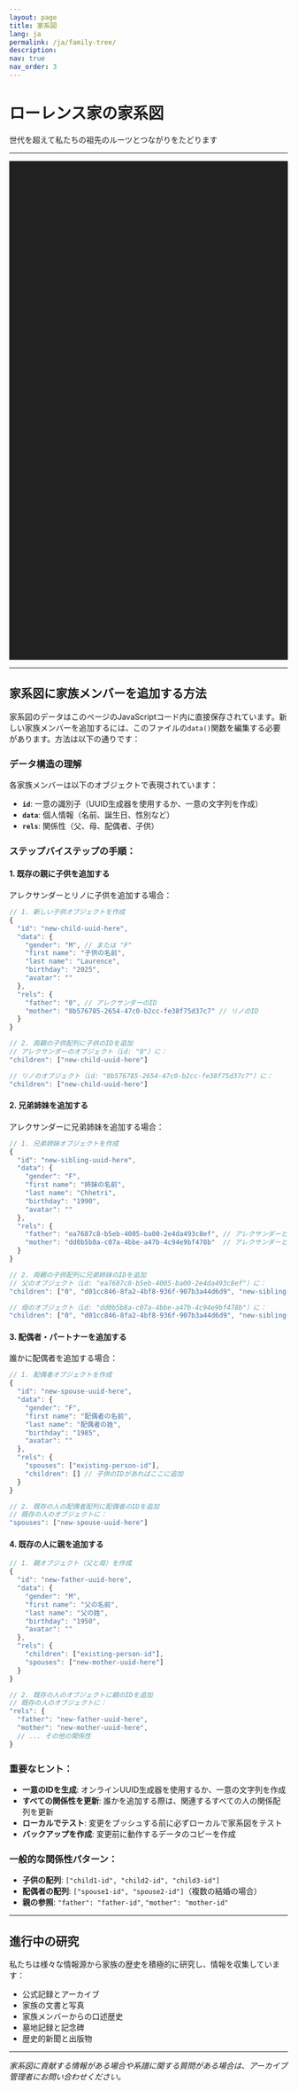 ```yaml
---
layout: page
title: 家系図
lang: ja
permalink: /ja/family-tree/
description: 
nav: true
nav_order: 3
---
```


# ローレンス家の家系図
世代を超えて私たちの祖先のルーツとつながりをたどります

---

  <div id="FamilyChart" class="f3" style="width:100%;height:900px;margin:auto;background-color:rgb(33,33,33);color:#fff;"></div>
  <script src="https://unpkg.com/d3@6"></script>
  <script type="module" src="https://unpkg.com/family-chart@0.4.5"></script>
  <link rel="stylesheet" href="https://unpkg.com/family-chart@0.4.5/dist/styles/family-chart.css">
  <script type="module">
    
    create(data())

    function create(data) {
      const f3Chart = f3.createChart('#FamilyChart', data)
        .setTransitionTime(1000)
        .setCardXSpacing(250)
        .setCardYSpacing(150)
        .setSingleParentEmptyCard(true, {label: 'ADD'})
        .setShowSiblingsOfMain(true)
        .setOrientationVertical()
        .setAncestryDepth(1)
        .setProgenyDepth(2)
    
      const f3Card = f3Chart.setCard(f3.CardHtml)
        .setCardDisplay([["first name","last name"],[]])
        .setCardDim({})
        .setMiniTree(true)
        .setStyle('rect')
        .setOnHoverPathToMain()
    
      f3Chart.updateTree({initial: true})
    }
    
    function data() {
      return [
        {
          "id": "0",
          "rels": {
            "spouses": [
              "8b576785-2654-47c0-b2cc-fe38f75d37c7"
            ],
            "children": [],
            "father": "ea7687c8-b5eb-4005-ba00-2e4da493c8ef",
            "mother": "dd0b5b8a-c07a-4bbe-a47b-4c94e9bf478b"
          },
          "data": {
            "first name": "Alexander Adam",
            "last name": "Laurence",
            "birthday": "1992",
            "avatar": "",
            "gender": "M"
          }
        },
        {
          "id": "8b576785-2654-47c0-b2cc-fe38f75d37c7",
          "data": {
            "gender": "F",
            "first name": "Rino",
            "last name": "Laurence",
            "birthday": "1996",
            "avatar": ""
          },
          "rels": {
            "spouses": [
              "0"
            ],
            "children": [],
            "father": "509c89bb-af8f-4315-a442-6315a24f0c8a",
            "mother": "2336140f-80ec-4b82-ba56-2896304c9091"
          }
        },
        {
          "id": "ea7687c8-b5eb-4005-ba00-2e4da493c8ef",
          "data": {
            "gender": "M",
            "first name": "Anoj",
            "last name": "Chhetri",
            "birthday": "",
            "avatar": ""
          },
          "rels": {
            "children": [
              "0",
              "d01cc846-8fa2-4bf8-936f-907b3a44d6d9"
            ],
            "spouses": [
              "dd0b5b8a-c07a-4bbe-a47b-4c94e9bf478b"
            ]
          }
        },
        {
          "id": "dd0b5b8a-c07a-4bbe-a47b-4c94e9bf478b",
          "data": {
            "gender": "F",
            "first name": "Rhea",
            "last name": "Basista",
            "birthday": "",
            "avatar": ""
          },
          "rels": {
            "children": [
              "0",
              "d01cc846-8fa2-4bf8-936f-907b3a44d6d9"
            ],
            "spouses": [
              "ea7687c8-b5eb-4005-ba00-2e4da493c8ef"
            ]
          }
        },
        {
          "id": "509c89bb-af8f-4315-a442-6315a24f0c8a",
          "data": {
            "gender": "M",
            "first name": "Katsuhiro",
            "last name": "Arai",
            "birthday": "",
            "avatar": ""
          },
          "rels": {
            "children": [
              "df82ee03-031c-4d5b-a5bd-552cf6f21731",
              "8b576785-2654-47c0-b2cc-fe38f75d37c7"
            ],
            "spouses": [
              "2336140f-80ec-4b82-ba56-2896304c9091"
            ]
          }
        },
        {
          "id": "2336140f-80ec-4b82-ba56-2896304c9091",
          "data": {
            "gender": "F",
            "first name": "Takako",
            "last name": "Morimoto (Inaguma)",
            "birthday": "",
            "avatar": ""
          },
          "rels": {
            "children": [
              "df82ee03-031c-4d5b-a5bd-552cf6f21731",
              "8b576785-2654-47c0-b2cc-fe38f75d37c7",
              "07e93ead-545a-43cd-a7a3-d96677c369cb"
            ],
            "spouses": [
              "509c89bb-af8f-4315-a442-6315a24f0c8a",
              "654fbdb3-f3a8-411a-8d45-f46401c43fda"
            ]
          }
        },
        {
          "id": "d01cc846-8fa2-4bf8-936f-907b3a44d6d9",
          "data": {
            "gender": "M",
            "first name": "Avishkar",
            "last name": "Chhetri",
            "birthday": "1994",
            "avatar": ""
          },
          "rels": {
            "father": "ea7687c8-b5eb-4005-ba00-2e4da493c8ef",
            "mother": "dd0b5b8a-c07a-4bbe-a47b-4c94e9bf478b"
          }
        },
        {
          "id": "df82ee03-031c-4d5b-a5bd-552cf6f21731",
          "data": {
            "gender": "M",
            "first name": "Hiroki",
            "last name": "Arai",
            "birthday": "",
            "avatar": ""
          },
          "rels": {
            "father": "509c89bb-af8f-4315-a442-6315a24f0c8a",
            "mother": "2336140f-80ec-4b82-ba56-2896304c9091",
            "children": [
              "8b3e2350-07b8-47ca-be8a-def4959497cf",
              "6fe7b90e-8d67-4197-a936-f392e6f5f6cb",
              "aeeb18fe-19fe-4268-9860-19ac2425c90d"
            ],
            "spouses": [
              "dd04e1cb-8903-4a97-b9bb-3d044c09604d"
            ]
          }
        },
        {
          "id": "654fbdb3-f3a8-411a-8d45-f46401c43fda",
          "data": {
            "gender": "M",
            "first name": "Masunobu",
            "last name": "Morimoto",
            "birthday": "",
            "avatar": ""
          },
          "rels": {
            "spouses": [
              "2336140f-80ec-4b82-ba56-2896304c9091"
            ],
            "children": [
              "07e93ead-545a-43cd-a7a3-d96677c369cb"
            ]
          }
        },
        {
          "id": "07e93ead-545a-43cd-a7a3-d96677c369cb",
          "data": {
            "gender": "M",
            "first name": "Kento",
            "last name": "Morimoto",
            "birthday": "",
            "avatar": ""
          },
          "rels": {
            "father": "654fbdb3-f3a8-411a-8d45-f46401c43fda",
            "mother": "2336140f-80ec-4b82-ba56-2896304c9091"
          }
        },
        {
          "id": "dd04e1cb-8903-4a97-b9bb-3d044c09604d",
          "data": {
            "gender": "F",
            "first name": "Yuki",
            "last name": "Arai",
            "birthday": "",
            "avatar": ""
          },
          "rels": {
            "spouses": [
              "df82ee03-031c-4d5b-a5bd-552cf6f21731"
            ],
            "children": [
              "8b3e2350-07b8-47ca-be8a-def4959497cf",
              "6fe7b90e-8d67-4197-a936-f392e6f5f6cb",
              "aeeb18fe-19fe-4268-9860-19ac2425c90d"
            ]
          }
        },
        {
          "id": "8b3e2350-07b8-47ca-be8a-def4959497cf",
          "data": {
            "gender": "M",
            "first name": "Hayato",
            "last name": "Arai",
            "birthday": "",
            "avatar": ""
          },
          "rels": {
            "father": "df82ee03-031c-4d5b-a5bd-552cf6f21731",
            "mother": "dd04e1cb-8903-4a97-b9bb-3d044c09604d",
            "children": [],
            "spouses": []
          }
        },
        {
          "id": "6fe7b90e-8d67-4197-a936-f392e6f5f6cb",
          "data": {
            "gender": "F",
            "first name": "Kii",
            "last name": "Arai",
            "birthday": "",
            "avatar": ""
          },
          "rels": {
            "mother": "dd04e1cb-8903-4a97-b9bb-3d044c09604d",
            "father": "df82ee03-031c-4d5b-a5bd-552cf6f21731",
            "children": [],
            "spouses": []
          }
        },
        {
          "id": "aeeb18fe-19fe-4268-9860-19ac2425c90d",
          "data": {
            "gender": "M",
            "first name": "Minato",
            "last name": "Arai",
            "birthday": "",
            "avatar": ""
          },
          "rels": {
            "father": "df82ee03-031c-4d5b-a5bd-552cf6f21731",
            "mother": "dd04e1cb-8903-4a97-b9bb-3d044c09604d"
          }
        }
      ]
    }

  </script>

---

## 家系図に家族メンバーを追加する方法

家系図のデータはこのページのJavaScriptコード内に直接保存されています。新しい家族メンバーを追加するには、このファイルの`data()`関数を編集する必要があります。方法は以下の通りです：

### データ構造の理解

各家族メンバーは以下のオブジェクトで表現されています：
- **`id`**: 一意の識別子（UUID生成器を使用するか、一意の文字列を作成）
- **`data`**: 個人情報（名前、誕生日、性別など）
- **`rels`**: 関係性（父、母、配偶者、子供）

### ステップバイステップの手順：

#### 1. **既存の親に子供を追加する**

アレクサンダーとリノに子供を追加する場合：

```javascript
// 1. 新しい子供オブジェクトを作成
{
  "id": "new-child-uuid-here",
  "data": {
    "gender": "M", // または "F"
    "first name": "子供の名前",
    "last name": "Laurence",
    "birthday": "2025",
    "avatar": ""
  },
  "rels": {
    "father": "0", // アレクサンダーのID
    "mother": "8b576785-2654-47c0-b2cc-fe38f75d37c7" // リノのID
  }
}

// 2. 両親の子供配列に子供のIDを追加
// アレクサンダーのオブジェクト（id: "0"）に：
"children": ["new-child-uuid-here"]

// リノのオブジェクト（id: "8b576785-2654-47c0-b2cc-fe38f75d37c7"）に：
"children": ["new-child-uuid-here"]
```

#### 2. **兄弟姉妹を追加する**

アレクサンダーに兄弟姉妹を追加する場合：

```javascript
// 1. 兄弟姉妹オブジェクトを作成
{
  "id": "new-sibling-uuid-here",
  "data": {
    "gender": "F",
    "first name": "姉妹の名前",
    "last name": "Chhetri",
    "birthday": "1990",
    "avatar": ""
  },
  "rels": {
    "father": "ea7687c8-b5eb-4005-ba00-2e4da493c8ef", // アレクサンダーと同じ父
    "mother": "dd0b5b8a-c07a-4bbe-a47b-4c94e9bf478b"  // アレクサンダーと同じ母
  }
}

// 2. 両親の子供配列に兄弟姉妹のIDを追加
// 父のオブジェクト（id: "ea7687c8-b5eb-4005-ba00-2e4da493c8ef"）に：
"children": ["0", "d01cc846-8fa2-4bf8-936f-907b3a44d6d9", "new-sibling-uuid-here"]

// 母のオブジェクト（id: "dd0b5b8a-c07a-4bbe-a47b-4c94e9bf478b"）に：
"children": ["0", "d01cc846-8fa2-4bf8-936f-907b3a44d6d9", "new-sibling-uuid-here"]
```

#### 3. **配偶者・パートナーを追加する**

誰かに配偶者を追加する場合：

```javascript
// 1. 配偶者オブジェクトを作成
{
  "id": "new-spouse-uuid-here",
  "data": {
    "gender": "F",
    "first name": "配偶者の名前",
    "last name": "配偶者の姓",
    "birthday": "1985",
    "avatar": ""
  },
  "rels": {
    "spouses": ["existing-person-id"],
    "children": [] // 子供のIDがあればここに追加
  }
}

// 2. 既存の人の配偶者配列に配偶者のIDを追加
// 既存の人のオブジェクトに：
"spouses": ["new-spouse-uuid-here"]
```

#### 4. **既存の人に親を追加する**

```javascript
// 1. 親オブジェクト（父と母）を作成
{
  "id": "new-father-uuid-here",
  "data": {
    "gender": "M",
    "first name": "父の名前",
    "last name": "父の姓",
    "birthday": "1950",
    "avatar": ""
  },
  "rels": {
    "children": ["existing-person-id"],
    "spouses": ["new-mother-uuid-here"]
  }
}

// 2. 既存の人のオブジェクトに親のIDを追加
// 既存の人のオブジェクトに：
"rels": {
  "father": "new-father-uuid-here",
  "mother": "new-mother-uuid-here",
  // ... その他の関係性
}
```

### 重要なヒント：

- **一意のIDを生成**: オンラインUUID生成器を使用するか、一意の文字列を作成
- **すべての関係性を更新**: 誰かを追加する際は、関連するすべての人の関係配列を更新
- **ローカルでテスト**: 変更をプッシュする前に必ずローカルで家系図をテスト
- **バックアップを作成**: 変更前に動作するデータのコピーを作成

### 一般的な関係性パターン：

- **子供の配列**: `["child1-id", "child2-id", "child3-id"]`
- **配偶者の配列**: `["spouse1-id", "spouse2-id"]`（複数の結婚の場合）
- **親の参照**: `"father": "father-id"`, `"mother": "mother-id"`

---

## 進行中の研究

私たちは様々な情報源から家族の歴史を積極的に研究し、情報を収集しています：

- 公式記録とアーカイブ
- 家族の文書と写真
- 家族メンバーからの口述歴史
- 墓地記録と記念碑
- 歴史的新聞と出版物

---

*家系図に貢献する情報がある場合や系譜に関する質問がある場合は、アーカイブ管理者にお問い合わせください。* 